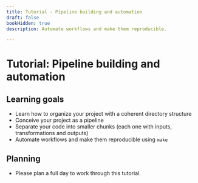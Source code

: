 ```yaml
---
title: Tutorial - Pipeline building and automation
draft: false
bookHidden: true
description: Automate workflows and make them reproducible.

---
```



# Tutorial: Pipeline building and automation

## Learning goals

* Learn how to organize your project with a coherent directory structure
* Conceive your project as a pipeline
* Separate your code into smaller chunks (each one with inputs, transformations and outputs)
* Automate workflows and make them reproducible using `make`
<!--* Documenting Source Code and Pipeline workflows
* Describe raw data using a template
-->

## Planning

- Please plan a full day to work through this tutorial.


<!--
In the live session of this week, we'll see how we can quickly make changes to the workflow (e.g., swapping around files and directories) without breaking the pipeline.
- It's important you've covered the learn & practice part yourself, before attending the live stream.
-->
<!--Make sure to fully understand the details of the practise [workflow](https://tsh-website.netlify.app/tutorials/more-tutorials/implement-an-efficient-and-reproducible-workflow/implement-an-efficient-and-reproducible-workflow-overview/), to get most out of this session!
-->
